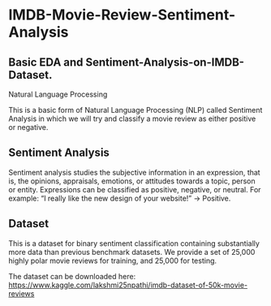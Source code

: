 # IMDB-Movie-Review-Sentiment-Analysis
## Basic EDA and Sentiment-Analysis-on-IMDB-Dataset.

Natural Language Processing

This is a basic form of Natural Language Processing (NLP) called Sentiment Analysis in which we will try and classify a movie review as either positive or negative.

## Sentiment Analysis

Sentiment analysis studies the subjective information in an expression, that is, the opinions, appraisals, emotions, or attitudes towards a topic, person or entity. Expressions can be classified as positive, negative, or neutral. For example: “I really like the new design of your website!” → Positive.

## Dataset

This is a dataset for binary sentiment classification containing substantially more data than previous benchmark datasets. We provide a set of 25,000 highly polar movie reviews for training, and 25,000 for testing.

The dataset can be downloaded here: https://www.kaggle.com/lakshmi25npathi/imdb-dataset-of-50k-movie-reviews
